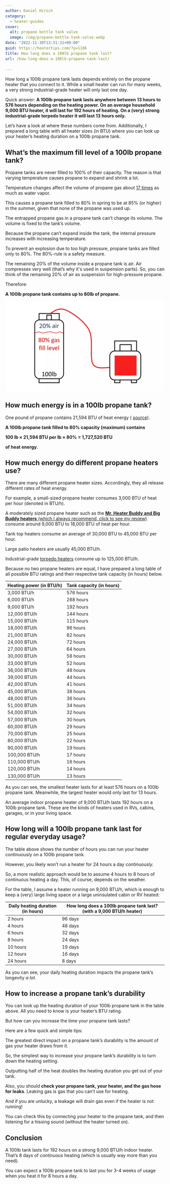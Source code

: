 ```yaml
---
author: Daniel Hirsch
category:
  - heater-guides
cover:
  alt: propane bottle tank valve
  image: /img/propane-bottle-tank-valve.webp
date: "2022-11-30T13:31:32+00:00"
guid: https://heatertips.com/?p=1186
title: How long does a 100lb propane tank last?
url: /how-long-does-a-100lb-propane-tank-last/

---
```

How long a 100lb propane tank lasts depends entirely on the propane heater that you connect to it. While a small heater can run for many weeks, a very strong industrial-grade heater will only last one day.

Quick answer: **A 100lb propane tank lasts anywhere between 13 hours to 576 hours depending on the heating power. On an average household 9,000 BTU heater, it will last for 192 hours of heating. On a (very) strong industrial-grade torpedo heater it will last 13 hours only.**

Let’s have a look at where these numbers come from. Additionally, I prepared a long table with all heater sizes (in BTU) where you can look up your heater’s heating duration on a 100lb propane tank.

## What’s the maximum fill level of a 100lb propane tank?

Propane tanks are never filled to 100% of their capacity. The reason is that varying temperature causes propane to expand and shrink a lot.

Temperature changes affect the volume of propane gas about [17 times](https://www.amerigas.com/amerigas-blog/propane-tanks/propane-tanks-and-the-80-percent-fill-rule) as much as water vapor.

This causes a propane tank filled to 80% in spring to be at 85% (or higher) in the summer, given that none of the propane was used up.

The entrapped propane gas in a propane tank can’t change its volume. The volume is fixed to the tank’s volume.

Because the propane can’t expand inside the tank, the internal pressure increases with increasing temperature.

To prevent an explosion due to too high pressure, propane tanks are filled only to 80%. The 80%-rule is a safety measure.

The remaining 20% of the volume inside a propane tank is air. Air compresses very well (that’s why it's used in suspension parts). So, you can think of the remaining 20% of air as suspension for high-pressure propane.

Therefore:

**A 100lb propane tank contains up to 80lb of propane.**

![](/img/100lb-tank.webp)

## How much energy is in a 100lb propane tank?

One pound of propane contains 21,594 BTU of heat energy ( [source](https://www.elgas.com.au/blog/389-lpg-conversions-kg-litres-mj-kwh-and-m3/)).

**A 100lb propane tank filled to 80% capacity (maximum) contains**

**100 lb × 21,594 BTU per lb × 80% = 1,727,520 BTU**

**of heat energy.**

## How much energy do different propane heaters use?

There are many different propane heater sizes. Accordingly, they all release different rates of heat energy.

For example, a small-sized propane heater consumes 3,000 BTU of heat per hour (denoted in BTU/h).

A moderately sized propane heater such as the [**Mr. Heater Buddy and Big Buddy heaters** (which I always recommend, click to see my review)](/recommended-products/propane-heater/) consume around 9,000 BTU to 18,000 BTU of heat per hour.

Tank top heaters consume an average of 30,000 BTU to 45,000 BTU per hour.

Large patio heaters are usually 45,000 BTU/h.

Industrial-grade [torpedo heaters](/recommended-products/torpedo-heater/) consume up to 125,000 BTU/h.

Because no two propane heaters are equal, I have prepared a long table of all possible BTU ratings and their respective tank capacity (in hours) below.

Heating power (in BTU/h) | Tank capacity (in hours)  
------------------------ | -------------------------  
3,000 BTU/h              | 576 hours                 
6,000 BTU/h              | 288 hours                 
9,000 BTU/h              | 192 hours                 
12,000 BTU/h             | 144 hours                 
15,000 BTU/h             | 115 hours                 
18,000 BTU/h             | 96 hours                  
21,000 BTU/h             | 82 hours                  
24,000 BTU/h             | 72 hours                  
27,000 BTU/h             | 64 hours                  
30,000 BTU/h             | 58 hours                  
33,000 BTU/h             | 52 hours                  
36,000 BTU/h             | 48 hours                  
39,000 BTU/h             | 44 hours                  
42,000 BTU/h             | 41 hours                  
45,000 BTU/h             | 38 hours                  
48,000 BTU/h             | 36 hours                  
51,000 BTU/h             | 34 hours                  
54,000 BTU/h             | 32 hours                  
57,000 BTU/h             | 30 hours                  
60,000 BTU/h             | 29 hours                  
70,000 BTU/h             | 25 hours                  
80,000 BTU/h             | 22 hours                  
90,000 BTU/h             | 19 hours                  
100,000 BTU/h            | 17 hours                  
110,000 BTU/h            | 16 hours                  
120,000 BTU/h            | 14 hours                  
130,000 BTU/h            | 13 hours                  

As you can see, the smallest heater lasts for at least 576 hours on a 100lb propane tank. Meanwhile, the largest heater would only last for 13 hours.

An average indoor propane heater of 9,000 BTU/h lasts 192 hours on a 100lb propane tank. These are the kinds of heaters used in RVs, cabins, garages, or in your living space.

## How long will a 100lb propane tank last for regular everyday usage?

The table above shows the number of hours you can run your heater continuously on a 100lb propane tank.

However, you likely won’t run a heater for 24 hours a day _continuously._

So, a more realistic approach would be to assume 4 hours to 8 hours of continuous heating a day. This, of course, depends on the weather.

For the table, I assume a heater running on 9,000 BTU/h, which is enough to keep a (very) large living space or a large uninsulated cabin or RV heated:

Daily heating duration (in hours) | How long does a 100lb propane tank last? (with a 9,000 BTU/h heater)  
-------------------------------- | ---------------------------------------------------------------  
2 hours                         | 96 days                                                    
4 hours                         | 48 days                                                    
6 hours                         | 32 days                                                    
8 hours                         | 24 days                                                    
10 hours                        | 19 days                                                    
12 hours                        | 16 days                                                    
24 hours                        | 8 days                                                     

As you can see, your daily heating duration impacts the propane tank’s longevity _a lot._

## How to increase a propane tank’s durability

You can look up the heating duration of your 100lb propane tank in the table above. All you need to know is your heater’s BTU rating.

But how can you increase the time your propane tank lasts?

Here are a few quick and simple tips:

The greatest direct impact on a propane tank’s durability is the amount of gas your heater draws from it.

So, the simplest way to increase your propane tank’s durability is to turn down the heating setting.

Outputting half of the heat doubles the heating duration you get out of your tank.

Also, you should **check your propane tank, your heater, and the gas hose for leaks**. Leaking gas is gas that you can’t use for heating.

And if you are unlucky, a leakage will drain gas even if the heater is not running!

You can check this by connecting your heater to the propane tank, and then listening for a hissing sound (without the heater turned on).

## Conclusion

A 100lb tank lasts for 192 hours on a strong 9,000 BTU/h indoor heater. That’s 8 days of _continuous_ heating (which is usually way more than you need).

You can expect a 100lb propane tank to last you for 3-4 weeks of usage when you heat it for 8 hours a day.
